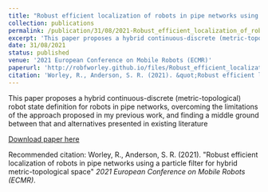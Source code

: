 ```yaml
---
title: "Robust efficient localization of robots in pipe networks using a particle filter for hybrid metric-topological space"
collection: publications
permalink: /publication/31/08/2021-Robust_efficient_localization_of_robots_in_pipe_networks_using_a_particle_filter_for_hybrid_metric-topological_space.pdf
excerpt: 'This paper proposes a hybrid continuous-discrete (metric-topological) robot state definition for robots in pipe networks, overcoming the limitations of the approach proposed in my previous work, and finding a middle ground between that and alternatives presented in existing literature'
date: 31/08/2021
status: published
venue: '2021 European Conference on Mobile Robots (ECMR)'
paperurl: 'http://robfworley.github.io/files/Robust_efficient_localization_of_robots_in_pipe_networks_using_a_particle_filter_for_hybrid_metric-topological_space.pdf'
citation: 'Worley, R., Anderson, S. R. (2021). &quot;Robust efficient localization of robots in pipe networks using a particle filter for hybrid metric-topological space&quot; <i>2021 European Conference on Mobile Robots (ECMR)</i>.'
---
```

This paper proposes a hybrid continuous-discrete (metric-topological) robot state definition for robots in pipe networks, overcoming the limitations of the approach proposed in my previous work, and finding a middle ground between that and alternatives presented in existing literature

[Download paper here](http://robfworley.github.io/files/Robust_efficient_localization_of_robots_in_pipe_networks_using_a_particle_filter_for_hybrid_metric-topological_space.pdf)

Recommended citation: Worley, R., Anderson, S. R. (2021). "Robust efficient localization of robots in pipe networks using a particle filter for hybrid metric-topological space" <i>2021 European Conference on Mobile Robots (ECMR)</i>.
